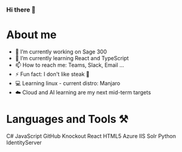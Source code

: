 ### Hi there 👋


# About me
- 🔭 I’m currently working on Sage 300
- 🌱 I’m currently learning React and TypeScript
- 📫 How to reach me: Teams, Slack, Email ...
- ⚡ Fun fact: I don't like steak 🥩
- 💻 Learning linux - current distro: Manjaro
- ☁️ Cloud and AI learning are my next mid-term targets

# Languages and Tools ⚒️
C#
JavaScript
GitHub
Knockout
React
HTML5
Azure
IIS
Solr
Python
IdentityServer
